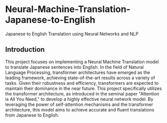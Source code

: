 # Neural-Machine-Translation-Japanese-to-English
Japanese to English Translation using Neural Networks and NLP

## Introduction
This project focuses on implementing a Neural Machine Translation model to translate Japanese sentences into English. In the field of Natural Language Processing, transformer architectures have emerged as the leading framework, achieving state-of-the-art results across a variety of tasks. Given their robustness and efficiency, transformers are expected to maintain their dominance in the near future. This project specifically utilizes the transformer architecture, as introduced in the seminal paper "Attention is All You Need," to develop a highly effective neural network model. By leveraging the power of self-attention mechanisms and the transformer architecture, this model aims to achieve accurate and fluent translations from Japanese to English.
